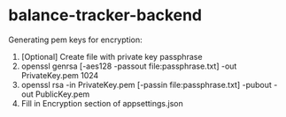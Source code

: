 # balance-tracker-backend

Generating pem keys for encryption:
1. [Optional] Create file with private key passphrase
2. openssl genrsa [-aes128 -passout file:passphrase.txt] -out PrivateKey.pem 1024
3. openssl rsa -in PrivateKey.pem [-passin file:passphrase.txt] -pubout -out PublicKey.pem
4. Fill in Encryption section of appsettings.json